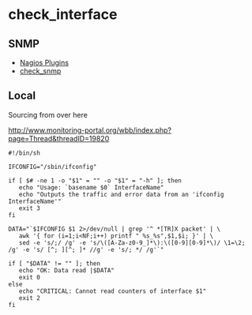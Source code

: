 # check_interface

## SNMP
* [Nagios Plugins](../plugins/01_02_nagios_plugins.md)
* [check_snmp](01_03_02_check_snmp.md)

## Local
Sourcing from over here

http://www.monitoring-portal.org/wbb/index.php?page=Thread&threadID=19820


```
#!/bin/sh

IFCONFIG="/sbin/ifconfig"

if [ $# -ne 1 -o "$1" = "" -o "$1" = "-h" ]; then
   echo "Usage: `basename $0` InterfaceName"
   echo "Outputs the traffic and error data from an 'ifconfig InterfaceName'"
   exit 3
fi

DATA="`$IFCONFIG $1 2>/dev/null | grep '^ *[TR]X packet' | \
   awk '{ for (i=1;i<NF;i++) printf " %s_%s",$1,$i; }' | \
   sed -e 's/;/ /g' -e 's/\([A-Za-z0-9_]*\):\([0-9][0-9]*\)/ \1=\2; /g' -e 's/ [^; ][^; ]* //g' -e 's/; */ /g'`"

if [ "$DATA" != "" ]; then
   echo "OK: Data read |$DATA"
   exit 0
else
   echo "CRITICAL: Cannot read counters of interface $1"
   exit 2
fi
```
